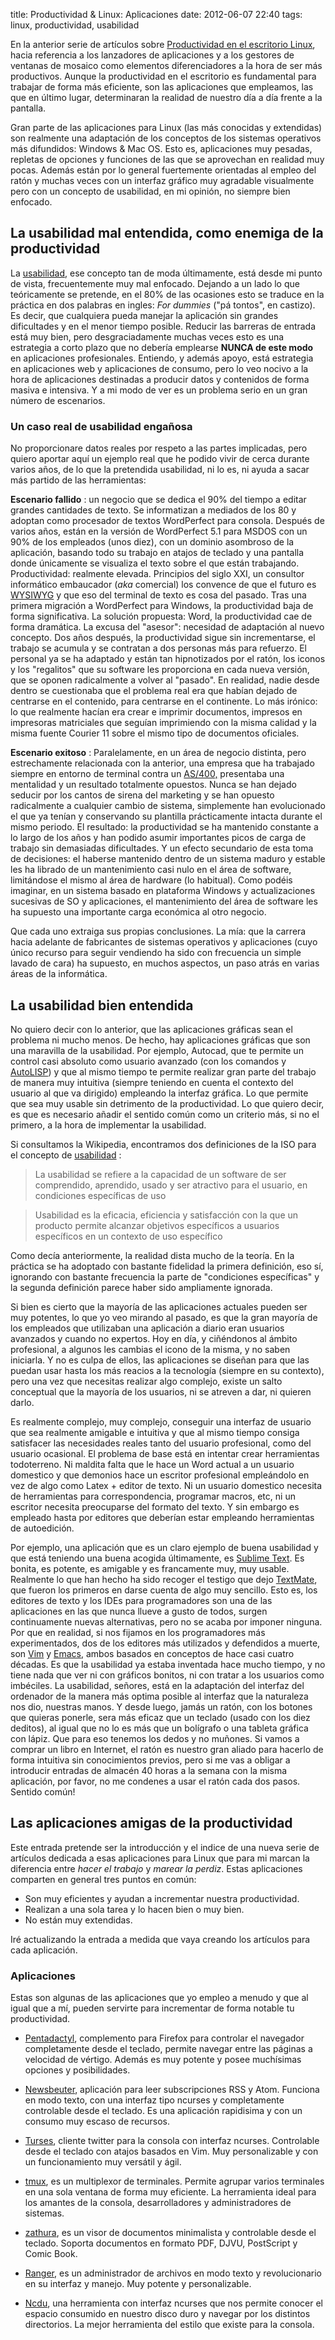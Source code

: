 title: Productividad & Linux: Aplicaciones
date: 2012-06-07 22:40
tags: linux, productividad, usabilidad

En la anterior serie de artículos sobre [Productividad en el escritorio
Linux][pro], hacia referencia a los lanzadores de aplicaciones y a los gestores
de ventanas de mosaico como elementos diferenciadores a la hora de ser más
productivos. Aunque la productividad en el escritorio es fundamental para
trabajar de forma más eficiente, son las aplicaciones que empleamos, las que en
último lugar, determinaran la realidad de nuestro día a día frente a la
pantalla.

Gran parte de las aplicaciones para Linux (las más conocidas y extendidas) son
realmente una adaptación de los conceptos de los sistemas operativos más
difundidos: Windows & Mac OS. Esto es, aplicaciones muy pesadas, repletas de
opciones y funciones de las que se aprovechan en realidad muy pocas.  Además
están por lo general fuertemente orientadas al empleo del ratón y muchas veces
con un interfaz gráfico muy agradable visualmente pero con un concepto de
usabilidad, en mi opinión, no siempre bien enfocado.

  [pro]: http://joedicastro.com/productividad-en-el-escritorio-linux-introduccion.html

## La usabilidad mal entendida, como enemiga de la productividad

La [usabilidad][fordummies], ese concepto tan de moda últimamente, está desde mi
punto de vista, frecuentemente muy mal enfocado. Dejando a un lado lo que
teóricamente se pretende, en el 80% de las ocasiones esto se traduce en la
práctica en dos palabras en ingles: *For dummies*  ("pá tontos", en castizo). Es
decir, que cualquiera pueda manejar la aplicación sin grandes dificultades y en
el menor tiempo posible. Reducir las barreras de entrada está muy bien, pero
desgraciadamente muchas veces esto es una estrategia a corto plazo que no
debería emplearse __NUNCA de este modo__ en aplicaciones profesionales.
Entiendo, y además apoyo, está estrategia en aplicaciones web y aplicaciones de
consumo, pero lo veo nocivo a la hora de aplicaciones destinadas a producir
datos y contenidos de forma masiva e intensiva. Y a mi modo de ver es un
problema serio en un gran número de escenarios.

  [fordummies]: https://es.wikipedia.org/wiki/Usabilidad


### Un caso real de usabilidad engañosa

No proporcionare datos reales por respeto a las partes implicadas, pero quiero
aportar aquí un ejemplo real que he podido vivir de cerca durante varios años,
de lo que la pretendida usabilidad, ni lo es, ni ayuda a sacar más partido de
las herramientas:

__Escenario fallido__ : un negocio que se dedica el 90% del tiempo a editar
grandes cantidades de texto. Se informatizan a mediados de los 80 y adoptan como
procesador de textos WordPerfect para consola. Después de varios años, están en
la versión de WordPerfect 5.1 para MSDOS con un 90% de los empleados (unos
diez), con un dominio asombroso de la aplicación, basando todo su trabajo en
atajos de teclado y una pantalla donde únicamente se visualiza el texto sobre el
que están trabajando. Productividad: realmente elevada.  Principios del siglo
XXI, un consultor informático embaucador (*aka* comercial) los convence de que
el futuro es [WYSIWYG][cool] y que eso del terminal de texto es cosa del pasado.
Tras una primera migración a WordPerfect para Windows, la productividad baja de
forma significativa. La solución propuesta: Word, la productividad cae de forma
dramática. La excusa del "asesor": necesidad de adaptación al nuevo concepto.
Dos años después, la productividad sigue sin incrementarse, el trabajo se
acumula y se contratan a dos personas más para refuerzo. El personal ya se ha
adaptado y están tan hipnotizados por el ratón, los iconos y los "regalitos" que
su software les proporciona en cada nueva versión, que se oponen radicalmente a
volver al "pasado". En realidad, nadie desde dentro se cuestionaba que el
problema real era que habían dejado de centrarse en el contenido, para centrarse
en el continente. Lo más irónico: lo que realmente hacían era crear e imprimir
documentos, impresos en impresoras matriciales que seguían imprimiendo con la
misma calidad y la misma fuente Courier 11 sobre el mismo tipo de documentos
oficiales.

  [cool]: https://es.wikipedia.org/wiki/Wysiwyg

__Escenario exitoso__ : Paralelamente, en un área de negocio distinta, pero
estrechamente relacionada con la anterior, una empresa que ha trabajado siempre
en entorno de terminal contra un [AS/400,][a4k] presentaba una mentalidad y un
resultado totalmente opuestos. Nunca se han dejado seducir por los cantos de
sirena del marketing y se han opuesto radicalmente a cualquier cambio de
sistema, simplemente han evolucionado el que ya tenían y conservando su
plantilla prácticamente intacta durante el mismo periodo. El resultado: la
productividad se ha mantenido constante a lo largo de los años y han podido
asumir importantes picos de carga de trabajo sin demasiadas dificultades. Y un
efecto secundario de esta toma de decisiones: el haberse mantenido dentro de un
sistema maduro y estable les ha librado de un mantenimiento casi nulo en el área
de software, limitándose el mismo al área de hardware (lo habitual). Como podéis
imaginar, en un sistema basado en plataforma Windows y actualizaciones sucesivas
de SO y aplicaciones, el mantenimiento del área de software les ha supuesto una
importante carga económica al otro negocio.

Que cada uno extraiga sus propias conclusiones. La mía: que la carrera hacia
adelante de fabricantes de sistemas operativos y aplicaciones (cuyo único
recurso para seguir vendiendo ha sido con frecuencia un simple
lavado de cara) ha supuesto, en muchos aspectos, un paso atrás en varias áreas de
la informática.

  [a4k]: https://es.wikipedia.org/wiki/As/400


## La usabilidad bien entendida

No quiero decir con lo anterior, que las aplicaciones gráficas sean el problema
ni mucho menos. De hecho, hay aplicaciones gráficas que son una maravilla de la
usabilidad. Por ejemplo, Autocad, que te permite un control casi absoluto como
usuario avanzado (con los comandos y [AutoLISP][alsp]) y que al mismo tiempo te
permite realizar gran parte del trabajo de manera muy intuitiva (siempre
teniendo en cuenta el contexto del usuario al que va dirigido) empleando la
interfaz gráfica. Lo que permite que sea muy usable sin detrimento de la
productividad. Lo que quiero decir, es que es necesario añadir el sentido común
como un criterio más, si no el primero, a la hora de implementar la usabilidad.

  [alsp]: https://es.wikipedia.org/wiki/Autolisp

Si consultamos la Wikipedia, encontramos dos definiciones de la ISO para el
concepto de [usabilidad][fordummies] :

> La usabilidad se refiere a la capacidad de un software de ser comprendido,
aprendido, usado y ser atractivo para el usuario, en condiciones específicas de
uso

> Usabilidad es la eficacia, eficiencia y satisfacción con la que un producto
permite alcanzar objetivos específicos a usuarios específicos en un contexto de
uso específico

Como decía anteriormente, la realidad dista mucho de la teoría. En la
práctica se ha adoptado con bastante fidelidad la primera definición, eso sí,
ignorando con bastante frecuencia la parte de "condiciones específicas" y la
segunda definición parece haber sido ampliamente ignorada.

Si bien es cierto que la mayoría de las aplicaciones actuales pueden ser muy
potentes, lo que yo veo mirando al pasado, es que la gran mayoría de los
empleados que utilizaban una aplicación a diario eran usuarios avanzados y
cuando no expertos. Hoy en día, y ciñéndonos al ámbito profesional, a algunos
les cambias el icono de la misma, y no saben iniciarla. Y no es culpa de ellos,
las aplicaciones se diseñan para que las puedan usar hasta los más reacios a la
tecnología (siempre en su contexto), pero una vez que necesitas realizar algo
complejo, existe un salto conceptual que la mayoría de los usuarios, ni se
atreven a dar, ni quieren darlo.

Es realmente complejo, muy complejo, conseguir una interfaz de usuario que sea
realmente amigable e intuitiva y que al mismo tiempo consiga satisfacer las
necesidades reales tanto del usuario profesional, como del usuario ocasional. El
problema de base está en intentar crear herramientas todoterreno. Ni maldita
falta que le hace un Word actual a un usuario domestico y que demonios hace un
escritor profesional empleándolo en vez de algo como Latex + editor de texto.
Ni un usuario domestico necesita de herramientas para correspondencia, programar
macros, etc, ni un escritor necesita preocuparse del formato del texto. Y sin
embargo es empleado hasta por editores que deberían estar empleando
herramientas de autoedición.

Por ejemplo, una aplicación que es un claro ejemplo de buena usabilidad y que
está teniendo una buena acogida últimamente, es [Sublime Text][st]. Es bonita,
es potente, es amigable y es francamente muy, muy usable. Realmente lo que han
hecho ha sido recoger el testigo que dejo [TextMate][tm], que fueron los
primeros en darse cuenta de algo muy sencillo. Esto es, los editores de texto y
los IDEs para programadores son una de las aplicaciones en las que nunca llueve
a gusto de todos, surgen continuamente nuevas alternativas, pero no se acaba por
imponer ninguna. Por que en realidad, si nos fijamos en los programadores más
experimentados, dos de los editores más utilizados y defendidos a muerte, son
[Vim][vim] y [Emacs][emacs], ambos basados en conceptos de hace casi cuatro
décadas. Es que la usabilidad ya estaba inventada hace mucho tiempo, y no tiene
nada que ver ni con gráficos bonitos, ni con tratar a los usuarios como
imbéciles. La usabilidad, señores, está en la adaptación del interfaz del
ordenador de la manera más optima posible al interfaz que la naturaleza nos dio,
nuestras manos. Y desde luego, jamás un ratón, con los botones que quieras
ponerle, sera más eficaz que un teclado (usado con los diez deditos), al igual
que no lo es más que un bolígrafo o una tableta gráfica con lápiz. Que para eso
tenemos los dedos y no muñones. Si vamos a comprar un libro en Internet, el
ratón es nuestro gran aliado para hacerlo de forma intuitiva sin conocimientos
previos, pero si me vas a obligar a introducir entradas de almacén 40 horas a la
semana con la misma aplicación, por favor, no me condenes a usar el ratón cada
dos pasos. Sentido común!

  [st]: http://www.sublimetext.com/
  [tm]: http://macromates.com/
  [vim]: https://es.wikipedia.org/wiki/Vim
  [emacs]: https://es.wikipedia.org/wiki/Emacs


## Las aplicaciones amigas de la productividad

Este entrada pretende ser la introducción y el indice de una nueva serie de
artículos dedicada a esas aplicaciones para Linux que para mi marcan la
diferencia entre *hacer el trabajo* y *marear la perdiz*. Estas aplicaciones
comparten en general tres puntos en común:

* Son muy eficientes y ayudan a incrementar nuestra productividad.
* Realizan a una sola tarea y lo hacen bien o muy bien.
* No están muy extendidas.

Iré actualizando la entrada a medida que vaya creando los artículos para cada
aplicación.

### Aplicaciones

Estas son algunas de las aplicaciones que yo empleo a menudo y que al igual que
a mí, pueden servirte para incrementar de forma notable tu productividad.

+ [Pentadactyl][penta], complemento para Firefox para controlar el navegador
  completamente desde el teclado, permite navegar entre las páginas a velocidad
  de vértigo. Además es muy potente y posee muchísimas opciones y posibilidades.

+ [Newsbeuter][news], aplicación para leer subscripciones RSS y Atom. Funciona
  en modo texto, con una interfaz tipo ncurses y completamente controlable desde
  el teclado. Es una aplicación rapidisima y con un consumo muy escaso de
  recursos.

+ [Turses][trs], cliente twitter para la consola con interfaz ncurses.
  Controlable desde el teclado con atajos basados en Vim. Muy personalizable y
  con un funcionamiento muy versátil y ágil.

+ [tmux][tmux], es un multiplexor de terminales. Permite agrupar varios
  terminales en una sola ventana de forma muy eficiente. La herramienta ideal
  para los amantes de la consola, desarrolladores y administradores de sistemas.

+ [zathura][zathura], es un visor de documentos minimalista y controlable desde
  el teclado. Soporta documentos en formato PDF, DJVU, PostScript y Comic Book.

+ [Ranger][ranger], es un administrador de archivos en modo texto y
  revolucionario en su interfaz y manejo. Muy potente y personalizable. 

+ [Ncdu][ncdu], una herramienta con interfaz ncurses que nos permite conocer el
  espacio consumido en nuestro disco duro y navegar por los distintos
  directorios. La mejor herramienta del estilo que existe para la consola.

  [penta]: http://joedicastro.com/productividad-linux-pentadactyl.html
  [news]: http://joedicastro.com/productividad-linux-newsbeuter.html
  [trs]: http://joedicastro.com/productividad-linux-turses.html
  [tmux]: http://joedicastro.com/productividad-linux-tmux.html
  [zathura]: http://joedicastro.com/productividad-linux-zathura.html
  [ranger]: http://joedicastro.com/productividad-linux-ranger.html
  [ncdu]: http://joedicastro.com/productividad-linux-ncdu.html

  


